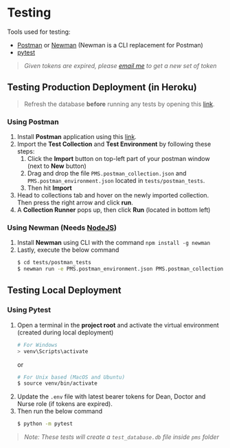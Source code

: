 # Testing
Tools used for testing:
- [Postman](https://www.postman.com/downloads/) or [Newman](https://www.npmjs.com/package/newman) (Newman is a CLI replacement for Postman)
- [pytest](https://pypi.org/project/pytest/)

> *Given tokens are expired, please [email me](mailto:biswas.bin2@gmail.com) to get a new set of token*

## Testing Production Deployment (in Heroku)

> Refresh the database **before** running any tests by opening this [link](https://patient-management-system-1603.herokuapp.com/refresh-db).

### Using Postman

1. Install **Postman** application using this [link](https://www.postman.com/downloads/).
2. Import the **Test Collection** and **Test Environment** by following these steps:
    1. Click the **Import** button on top-left part of your postman window (next to **New** button)
    2. Drag and drop the file `PMS.postman_collection.json` and `PMS.postman_environment.json` located in `tests/postman_tests`.
    3. Then hit **Import**
3. Head to collections tab and hover on the newly imported collection. Then press the right arrow and click **run**.
4. A **Collection Runner** pops up, then click **Run** (located in bottom left)

### Using Newman (Needs [NodeJS](https://nodejs.org/en/))

1. Install **Newman** using CLI with the command `npm install -g newman`
2. Lastly, execute the below command
    ```sh
    $ cd tests/postman_tests
    $ newman run -e PMS.postman_environment.json PMS.postman_collection.json
    ```

## Testing Local Deployment

### Using Pytest
1. Open a terminal in the **project root** and activate the virtual environment (created during local deployment)
    ```sh
    # For Windows
    > venv\Scripts\activate
    ```
    or
    ```sh
    # For Unix based (MacOS and Ubuntu)
    $ source venv/bin/activate
    ```
2. Update the `.env` file with latest bearer tokens for Dean, Doctor and Nurse role (if tokens are expired).
3. Then run the below command
    ```sh
    $ python -m pytest
    ```
> *Note: These tests will create a `test_database.db` file inside `pms` folder*